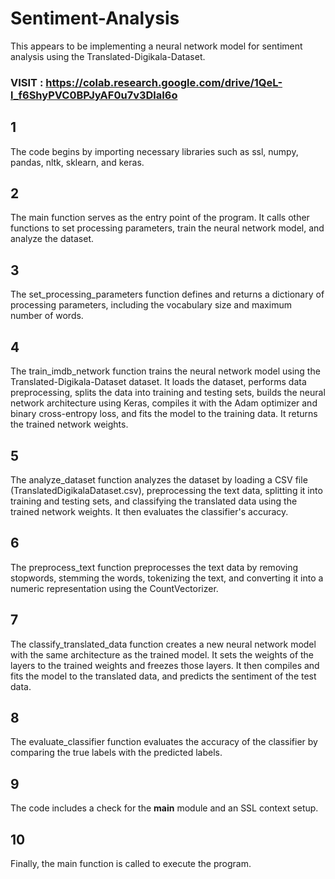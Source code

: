 # Sentiment-Analysis
This appears to be implementing a neural network model for sentiment analysis using the Translated-Digikala-Dataset.
### VISIT : https://colab.research.google.com/drive/1QeL-l_f6ShyPVC0BPJyAF0u7v3DlaI6o
## 1
The code begins by importing necessary libraries such as ssl, numpy, pandas, nltk, sklearn, and keras.
## 2
The main function serves as the entry point of the program. It calls other functions to set processing parameters, train the neural network model, and analyze the dataset.
## 3
The set_processing_parameters function defines and returns a dictionary of processing parameters, including the vocabulary size and maximum number of words.
## 4
The train_imdb_network function trains the neural network model using the Translated-Digikala-Dataset dataset. It loads the dataset, performs data preprocessing, splits the data into training and testing sets, builds the neural network architecture using Keras, compiles it with the Adam optimizer and binary cross-entropy loss, and fits the model to the training data. It returns the trained network weights.
## 5
The analyze_dataset function analyzes the dataset by loading a CSV file (TranslatedDigikalaDataset.csv), preprocessing the text data, splitting it into training and testing sets, and classifying the translated data using the trained network weights. It then evaluates the classifier's accuracy.
## 6
The preprocess_text function preprocesses the text data by removing stopwords, stemming the words, tokenizing the text, and converting it into a numeric representation using the CountVectorizer.
## 7
The classify_translated_data function creates a new neural network model with the same architecture as the trained model. It sets the weights of the layers to the trained weights and freezes those layers. It then compiles and fits the model to the translated data, and predicts the sentiment of the test data.
## 8
The evaluate_classifier function evaluates the accuracy of the classifier by comparing the true labels with the predicted labels.
## 9
The code includes a check for the __main__ module and an SSL context setup.
## 10
Finally, the main function is called to execute the program.
